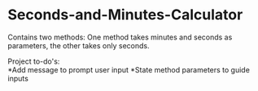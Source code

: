# Seconds-and-Minutes-Calculator

Contains two methods: One method takes minutes and seconds as parameters, the other takes only seconds.

Project to-do's: <br>
  *Add message to prompt user input
  *State method parameters to guide inputs 
  
